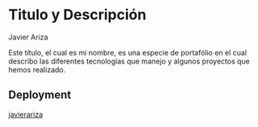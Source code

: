 # Titulo y Descripción

Javier Ariza

Este título, el cual es mi nombre, es una especie de portafólio en el cual describo las diferentes tecnologías que manejo y algunos proyectos que hemos realizado.

## Deployment

[javierariza](https://javierariza.netlify.app/)
